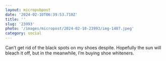 ```yaml
---
layout: micropubpost
date: '2024-02-10T06:39:53.710Z'
title: ''
slug: '23993'
photo: '/images/micropost/2024-02-10-23993/img-1487.jpeg'
category: social
---
```

Can’t get rid of the black spots on my shoes despite. Hopefully the sun will bleach it off, but in the meanwhile, I’m buying shoe whiteners.

